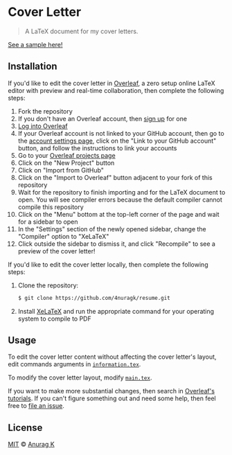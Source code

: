 # Cover Letter

> A LaTeX document for my cover letters.

[See a sample here!](https://github.com/4nuragk/cover-letter/blob/master/cover-letter.pdf)

## Installation

If you'd like to edit the cover letter in [Overleaf](https://overleaf.com), a zero setup online LaTeX editor with preview and real-time collaboration, then complete the following steps:

1. Fork the repository
2. If you don't have an Overleaf account, then [sign up](https://www.overleaf.com/register) for one
3. [Log into Overleaf](https://www.overleaf.com/login)
4. If your Overleaf account is not linked to your GitHub account, then go to the [account settings page](https://www.overleaf.com/user/settings), click on the "Link to your GitHub account" button, and follow the instructions to link your accounts
5. Go to your [Overleaf projects page](https://www.overleaf.com/project)
6. Click on the "New Project" button
7. Click on "Import from GitHub"
8. Click on the "Import to Overleaf" button adjacent to your fork of this repository
9. Wait for the repository to finish importing and for the LaTeX document to open. You will see compiler errors because the default compiler cannot compile this repository
10. Click on the "Menu" bottom at the top-left corner of the page and wait for a sidebar to open
11. In the "Settings" section of the newly opened sidebar, change the "Compiler" option to "XeLaTeX"
12. Click outside the sidebar to dismiss it, and click "Recompile" to see a preview of the cover letter!

If you'd like to edit the cover letter locally, then complete the following steps:
1. Clone the repository:

   ```sh
   $ git clone https://github.com/4nuragk/resume.git
   ```
2. Install [XeLaTeX](http://xetex.sourceforge.net) and run the appropriate command for your operating system to compile to PDF

## Usage

To edit the cover letter content without affecting the cover letter's layout, edit commands arguments in [`information.tex`](https://github.com/TomerAberbach/cover-letter/blob/master/information.tex).

To modify the cover letter layout, modify [`main.tex`](https://github.com/TomerAberbach/cover-letter/blob/master/main.tex).

If you want to make more substantial changes, then search in [Overleaf's tutorials](https://www.overleaf.com/learn/latex/Tutorials). If you can't figure something out and need some help, then feel free to [file an issue](https://github.com/TomerAberbach/cover-letter/issues/new/choose).

## License

[MIT](https://github.com/4nurag/cover-letter/blob/master/license) © [Anurag K](https://github.com/4nuragk)
